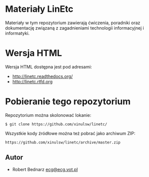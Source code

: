 # Materiały LinEtc


Materiały w tym repozytorium zawierają ćwiczenia, poradniki
oraz dokumentację związaną z zagadnieniami technologii informacyjnej
i informatyki.


Wersja HTML
================================

Wersja HTML dostępna jest pod adresami:

- http://linetc.readthedocs.org/
- http://linetc.rtfd.org

Pobieranie tego repozytorium
================================

Repozytorium można skolonować lokanie:

    $ git clone https://github.com/xinulsw/linetc/

Wszystkie kody źródłowe można też pobrać jako archiwum ZIP:

    https://github.com/xinulsw/linetc/archive/master.zip

Autor
-------

- Robert Bednarz <ecg@ecg.vot.pl>
